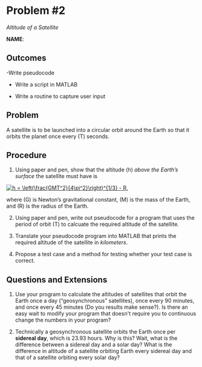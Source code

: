 # Problem \#2  
*Altitude of a Satellite*

**NAME**:

## Outcomes
  -<span>Write pseudocode</span>

  - <span>Write a script in MATLAB</span>

  - <span>Write a routine to capture user input</span>

## Problem

A satellite is to be launched into a circular orbit around the Earth so
that it orbits the planet once every \(T\) seconds.

## Procedure

1.  <span>Using paper and pen, show that the altitude \(h\) *above the Earth’s surface* the
    satellite must have is
  
   <a href="https://www.codecogs.com/eqnedit.php?latex=h&space;=&space;\left(\frac{GMT^2}{4\pi^2}\right)^{1/3}&space;-&space;R," target="_blank"><img src="https://latex.codecogs.com/gif.latex?h&space;=&space;\left(\frac{GMT^2}{4\pi^2}\right)^{1/3}&space;-&space;R," title="h = \left(\frac{GMT^2}{4\pi^2}\right)^{1/3} - R," /></a>
 
 where \(G\) is Newton’s gravitational constant, \(M\) is the mass of the Earth, and
    \(R\) is the radius of the Earth. </span>

2.  <span>Using paper and pen, write out pseudocode for a program that uses the period of orbit \(T\) to calcuate the required altitude of the satellite.

3.  <span>Translate your pseudocode program into MATLAB that prints the required
    altitude of the satellite in *kilometers*.</span>

4.  <span>Propose a test case and a method for testing whether your test case is correct.</span>


## Questions and Extensions

1.  <span>Use your program to calculate the altitudes of satellites that orbit the
    Earth once a day (“geosynchronous” satellites), once every 90
    minutes, and once every 45 minutes (Do you results make sense?). Is there an easy wait to modify your program that doesn't require you to continuous change the numbers in your program?</span>

2.  <span>Technically a geosynchronous satellite orbits the Earth once
    per **sidereal day**, which is 23.93 hours. Why is this? Wait, what
    is the difference between a sidereal day and a solar day? What is
    the difference in altitude of a satellite orbiting Earth every
    sidereal day and that of a satellite orbiting every solar
    day?</span>
